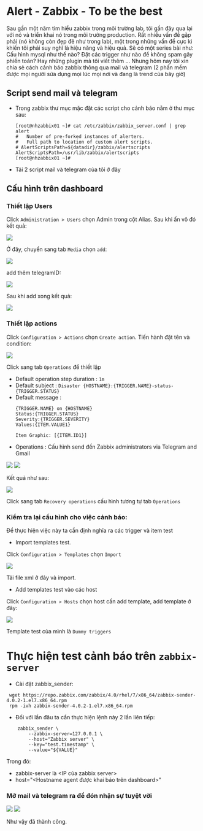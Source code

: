 # Alert - Zabbix - To be the best

Sau gần một năm tìm hiểu zabbix trong môi trường lab, tôi gần đây qua lại với nó và triển khai nó trong môi trường production. Rất nhiều vấn đề gặp phải (nó không còn đẹp đẽ như trong lab), một trong những vấn đề cực kì khiến tôi phải suy nghĩ là hiệu năng và hiệu quả. Sẽ có một series bài như: Cấu hình mysql như thế nào? Đặt các trigger như nào để không spam gây phiền toán? Hay những plugin mà tôi viết thêm ... 
Nhưng hôm nay tôi xin chia sẻ cách cảnh báo zabbix thông qua mail và telegram (2 phần mềm được mọi người sửa dụng mọi lúc mọi nơi và đang là trend của bây giờ)


## Script send mail và telegram

- Trong zabbix thư mục mặc đặt các script cho cảnh báo nằm ở thư mục sau:

    ```
    [root@nhzabbix01 ~]# cat /etc/zabbix/zabbix_server.conf | grep alert
    #	Number of pre-forked instances of alerters.
    #	Full path to location of custom alert scripts.
    # AlertScriptsPath=${datadir}/zabbix/alertscripts
    AlertScriptsPath=/usr/lib/zabbix/alertscripts
    [root@nhzabbix01 ~]# 
    ```

- Tải 2 script mail và telegram của tôi ở đây

## Cấu hình trên dashboard

### Thiết lập Users

Click `Administration > Users` chọn Admin trong cột Alias. Sau khi ấn vô đó kết quả: 

<img src="https://i.imgur.com/T9UOQlb.png">

Ở đây, chuyển sang tab `Media` chọn `add`:

<img src="https://i.imgur.com/hwRIrf8.png">

add thêm telegramID:

<img src="https://i.imgur.com/YOUboWp.png">

Sau khi add xong kết quả: 

<img src="https://i.imgur.com/I9OQxUE.png">

### Thiết lập actions

Click `Configuration > Actions` chọn `Create action`. Tiến hành đặt tên và condition:

<img src="https://i.imgur.com/9w36y84.png">


Click sang tab `Operations` để thiết lập 

- Default operation step duration : `1m`
- Default subject : `Disaster {HOSTNAME}:{TRIGGER.NAME}-status-{TRIGGER.STATUS}`
- Default message : 
    ```
    {TRIGGER.NAME} on {HOSTNAME}
    Status:{TRIGGER.STATUS}
    Severity:{TRIGGER.SEVERITY}
    Values:{ITEM.VALUE1}

    Item Graphic: [{ITEM.ID1}]
    ```
- Operations : Cấu hình send đến Zabbix administrators via Telegram and Gmail 

<img src="https://i.imgur.com/IqKrwxc.png">

<img src="https://i.imgur.com/4lNrRTj.png">

Kết quả như sau:

<img src="https://i.imgur.com/BrVpbu9.png">

Click sang tab `Recovery operations` cấu hình tương tự tab `Operations`

### Kiểm tra lại cấu hình cho việc cảnh báo: 

Để thực hiện việc này ta cần định nghĩa ra các trigger và item test

- Import templates test. 

Click `Configuration > Templates` chọn `Import`

<img src="https://i.imgur.com/NjnnhP7.png">

Tải file xml ở đây và import. 

- Add templates test vào các host

Click `Configuration > Hosts` chọn host cần add template, add template ở đây: 

<img src="https://i.imgur.com/seUTNEx.png">

Template test của mình là `Dummy triggers`

# Thực hiện test cảnh báo trên `zabbix-server`

- Cài đặt zabbix_sender: 

```
 wget https://repo.zabbix.com/zabbix/4.0/rhel/7/x86_64/zabbix-sender-4.0.2-1.el7.x86_64.rpm
 rpm -ivh zabbix-sender-4.0.2-1.el7.x86_64.rpm

```

- Đối với lần đâu ta cần thực hiện lệnh này 2 lần liên tiếp:

```
    zabbix_sender \
        --zabbix-server=127.0.0.1 \
        --host="Zabbix server" \
        --key="test.timestamp" \
        --value="${VALUE}"
```

Trong đó: 

- zabbix-server là <IP của zabbix server>
- host="<Hostname agent được khai báo trên dashboard>"

### Mở mail và telegram ra để đón nhận sự tuyệt vời


<img src="https://i.imgur.com/BoWxWoB.png">

<img src="https://i.imgur.com/qYOhYXu.png">

Như vậy đã thành công.





 




